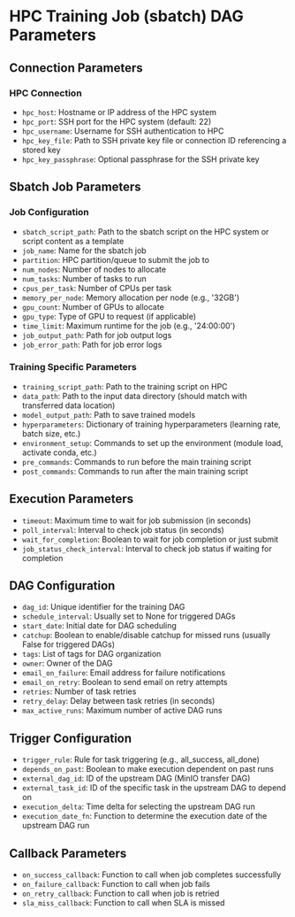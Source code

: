 # HPC Training Job (sbatch) DAG Parameters

## Connection Parameters

### HPC Connection
- `hpc_host`: Hostname or IP address of the HPC system
- `hpc_port`: SSH port for the HPC system (default: 22)
- `hpc_username`: Username for SSH authentication to HPC
- `hpc_key_file`: Path to SSH private key file or connection ID referencing a stored key
- `hpc_key_passphrase`: Optional passphrase for the SSH private key

## Sbatch Job Parameters

### Job Configuration
- `sbatch_script_path`: Path to the sbatch script on the HPC system or script content as a template
- `job_name`: Name for the sbatch job
- `partition`: HPC partition/queue to submit the job to
- `num_nodes`: Number of nodes to allocate
- `num_tasks`: Number of tasks to run
- `cpus_per_task`: Number of CPUs per task
- `memory_per_node`: Memory allocation per node (e.g., '32GB')
- `gpu_count`: Number of GPUs to allocate
- `gpu_type`: Type of GPU to request (if applicable)
- `time_limit`: Maximum runtime for the job (e.g., '24:00:00')
- `job_output_path`: Path for job output logs
- `job_error_path`: Path for job error logs

### Training Specific Parameters
- `training_script_path`: Path to the training script on HPC
- `data_path`: Path to the input data directory (should match with transferred data location)
- `model_output_path`: Path to save trained models
- `hyperparameters`: Dictionary of training hyperparameters (learning rate, batch size, etc.)
- `environment_setup`: Commands to set up the environment (module load, activate conda, etc.)
- `pre_commands`: Commands to run before the main training script
- `post_commands`: Commands to run after the main training script

## Execution Parameters
- `timeout`: Maximum time to wait for job submission (in seconds)
- `poll_interval`: Interval to check job status (in seconds)
- `wait_for_completion`: Boolean to wait for job completion or just submit
- `job_status_check_interval`: Interval to check job status if waiting for completion

## DAG Configuration
- `dag_id`: Unique identifier for the training DAG
- `schedule_interval`: Usually set to None for triggered DAGs
- `start_date`: Initial date for DAG scheduling
- `catchup`: Boolean to enable/disable catchup for missed runs (usually False for triggered DAGs)
- `tags`: List of tags for DAG organization
- `owner`: Owner of the DAG
- `email_on_failure`: Email address for failure notifications
- `email_on_retry`: Boolean to send email on retry attempts
- `retries`: Number of task retries
- `retry_delay`: Delay between task retries (in seconds)
- `max_active_runs`: Maximum number of active DAG runs

## Trigger Configuration
- `trigger_rule`: Rule for task triggering (e.g., all_success, all_done)
- `depends_on_past`: Boolean to make execution dependent on past runs
- `external_dag_id`: ID of the upstream DAG (MinIO transfer DAG)
- `external_task_id`: ID of the specific task in the upstream DAG to depend on
- `execution_delta`: Time delta for selecting the upstream DAG run
- `execution_date_fn`: Function to determine the execution date of the upstream DAG run

## Callback Parameters
- `on_success_callback`: Function to call when job completes successfully
- `on_failure_callback`: Function to call when job fails
- `on_retry_callback`: Function to call when job is retried
- `sla_miss_callback`: Function to call when SLA is missed

